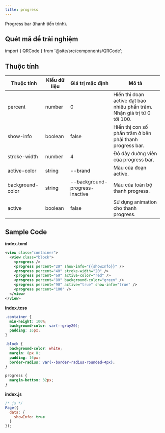 ```yaml
---
title: progress
---
```


Progress bar (thanh tiến trình).

## Quét mã để trải nghiệm

import { QRCode } from '@site/src/components/QRCode';

<QRCode page="pages/component/basic/progress/index" />

## Thuộc tính

| Thuộc tính       | Kiểu dữ liệu | Giá trị mặc định               | Mô tả                                                                    |
| ---------------- | ------------ | ------------------------------ | ------------------------------------------------------------------------ |
| percent          | number       | 0                              | Hiển thị đoạn active đạt bao nhiêu phần trăm. Nhận giá trị từ 0 tới 100. |
| show-info        | boolean      | false                          | Hiển thị con số phần trăm ở bên phải thanh progress bar.                 |
| stroke-width     | number       | 4                              | Độ dày đuờng viên của progress bar.                                      |
| active-color     | string       | --brand                        | Màu của đoạn active.                                                     |
| background-color | string       | --background-progress-inactive | Màu của toàn bộ thanh progress.                                          |
| active           | boolean      | false                          | Sử dụng animation cho thanh progress.                                    |

## Sample Code

**index.txml**

```xml
<view class="container">
  <view class="block">
    <progress />
    <progress percent="20" show-info="{{showInfo}}" />
    <progress percent="40" stroke-width="20" />
    <progress percent="60" active-color="red" />
    <progress percent="80" background-color="green" />
    <progress percent="90" active="true" show-info="true" />
    <progress percent="100" />
  </view>
</view>
```

**index.tcss**

```css
.container {
  min-height: 100%;
  background-color: var(--gray20);
  padding: 16px;
}

.block {
  background-color: white;
  margin: 8px 0;
  padding: 16px;
  border-radius: var(--border-radius-rounded-4px);
}

progress {
  margin-bottom: 32px;
}
```

**index.js**

```js
/* js */
Page({
  data: {
    showInfo: true
  }
});
```
